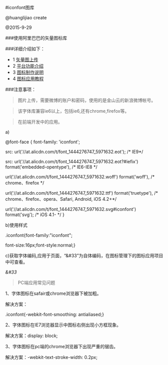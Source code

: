 #iconfont图库

@huanglijiao create

@2015-9-29

###使用阿里巴巴的矢量图标库  

###详细介绍如下：
* 1 [矢量图上传](http://www.iconfont.cn/)
* 2 [平台功能介绍](http://www.iconfont.cn/help/platform.html)
* 3 [图标制作说明](http://www.iconfont.cn/help/iconmake.html)
* 4 [图标应用教程](http://www.iconfont.cn/help/iconuse.html)

###注意事项：
> 图片上传，需要微博的账户和密码，使用的是金山云的新浪微博帐号。

> 该字体库兼容ie6以上，包括ie6,还有chrome,firefox等。

> 在前端开发中的应用。

a)

@font-face {
  font-family: 'iconfont';

  src: url('//at.alicdn.com/t/font_1444276747_5971632.eot'); /* IE9*/

  src: url('//at.alicdn.com/t/font_1444276747_5971632.eot?#iefix') format('embedded-opentype'), /* IE6-IE8 */

  url('//at.alicdn.com/t/font_1444276747_5971632.woff') format('woff'), /* chrome、firefox */

  url('//at.alicdn.com/t/font_1444276747_5971632.ttf') format('truetype'), /* chrome、firefox、opera、Safari, Android, iOS 4.2+*/

  url('//at.alicdn.com/t/font_1444276747_5971632.svg#iconfont') format('svg'); /* iOS 4.1- */
}

b)使用样式

.iconfont{font-family:"iconfont";

font-size:16px;font-style:normal;}

c)获取字体编码,应用于页面，“&#33”为自体编码，在图标管理下的图标应用项目中可查看。

<i class="iconfont">&#33</i>

> PC端应用常见问题

1、字体图标在safair或chrome浏览器下被加粗。

解决方案：

.iconfont{-webkit-font-smoothing: antialiased;}

2、字体图标在IE7浏览器显示中图标右侧出现小方框现象。

解决方案：display: block;

3、字体图标在pc端的chrome浏览器下出现严重的锯齿。

解决方案：-webkit-text-stroke-width: 0.2px;